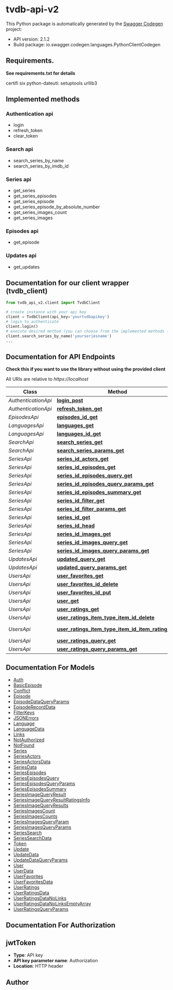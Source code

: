 # tvdb-api-v2

This Python package is automatically generated by the [Swagger Codegen](https://github.com/swagger-api/swagger-codegen) project:

- API version: 2.1.2
- Build package: io.swagger.codegen.languages.PythonClientCodegen

## Requirements.

**See requirements.txt for details**

certifi
six
python-dateuti:
setuptools
urllib3

## Implemented methods

### Authentication api
- login
- refresh_token
- clear_token

### Search api
- search_series_by_name
- search_series_by_imdb_id

### Series api
- get_series
- get_series_episodes
- get_series_episode
- get_series_episode_by_absolute_number
- get_series_images_count
- get_series_images

### Episodes api
- get_episode

### Updates api
- get_updates

## Documentation for our client wrapper (tvdb_client)

```python
from tvdb_api_v2.client import TvdbClient

# create instance with your api key
client = TvdbClient(api_key='yourtvdbapikey')
# login to authenticate
client.login()
# execute desired method (you can choose from the implemented methods listed above)
client.search_series_by_name('yourseriesname')
...
```

## Documentation for API Endpoints

**Check this if you want to use the library without using the provided client**

All URIs are relative to *https://localhost*

Class | Method | HTTP request | Description
------------ | ------------- | ------------- | -------------
*AuthenticationApi* | [**login_post**](docs/AuthenticationApi.md#login_post) | **POST** /login | 
*AuthenticationApi* | [**refresh_token_get**](docs/AuthenticationApi.md#refresh_token_get) | **GET** /refresh_token | 
*EpisodesApi* | [**episodes_id_get**](docs/EpisodesApi.md#episodes_id_get) | **GET** /episodes/{id} | 
*LanguagesApi* | [**languages_get**](docs/LanguagesApi.md#languages_get) | **GET** /languages | 
*LanguagesApi* | [**languages_id_get**](docs/LanguagesApi.md#languages_id_get) | **GET** /languages/{id} | 
*SearchApi* | [**search_series_get**](docs/SearchApi.md#search_series_get) | **GET** /search/series | 
*SearchApi* | [**search_series_params_get**](docs/SearchApi.md#search_series_params_get) | **GET** /search/series/params | 
*SeriesApi* | [**series_id_actors_get**](docs/SeriesApi.md#series_id_actors_get) | **GET** /series/{id}/actors | 
*SeriesApi* | [**series_id_episodes_get**](docs/SeriesApi.md#series_id_episodes_get) | **GET** /series/{id}/episodes | 
*SeriesApi* | [**series_id_episodes_query_get**](docs/SeriesApi.md#series_id_episodes_query_get) | **GET** /series/{id}/episodes/query | 
*SeriesApi* | [**series_id_episodes_query_params_get**](docs/SeriesApi.md#series_id_episodes_query_params_get) | **GET** /series/{id}/episodes/query/params | 
*SeriesApi* | [**series_id_episodes_summary_get**](docs/SeriesApi.md#series_id_episodes_summary_get) | **GET** /series/{id}/episodes/summary | 
*SeriesApi* | [**series_id_filter_get**](docs/SeriesApi.md#series_id_filter_get) | **GET** /series/{id}/filter | 
*SeriesApi* | [**series_id_filter_params_get**](docs/SeriesApi.md#series_id_filter_params_get) | **GET** /series/{id}/filter/params | 
*SeriesApi* | [**series_id_get**](docs/SeriesApi.md#series_id_get) | **GET** /series/{id} | 
*SeriesApi* | [**series_id_head**](docs/SeriesApi.md#series_id_head) | **HEAD** /series/{id} | 
*SeriesApi* | [**series_id_images_get**](docs/SeriesApi.md#series_id_images_get) | **GET** /series/{id}/images | 
*SeriesApi* | [**series_id_images_query_get**](docs/SeriesApi.md#series_id_images_query_get) | **GET** /series/{id}/images/query | 
*SeriesApi* | [**series_id_images_query_params_get**](docs/SeriesApi.md#series_id_images_query_params_get) | **GET** /series/{id}/images/query/params | 
*UpdatesApi* | [**updated_query_get**](docs/UpdatesApi.md#updated_query_get) | **GET** /updated/query | 
*UpdatesApi* | [**updated_query_params_get**](docs/UpdatesApi.md#updated_query_params_get) | **GET** /updated/query/params | 
*UsersApi* | [**user_favorites_get**](docs/UsersApi.md#user_favorites_get) | **GET** /user/favorites | 
*UsersApi* | [**user_favorites_id_delete**](docs/UsersApi.md#user_favorites_id_delete) | **DELETE** /user/favorites/{id} | 
*UsersApi* | [**user_favorites_id_put**](docs/UsersApi.md#user_favorites_id_put) | **PUT** /user/favorites/{id} | 
*UsersApi* | [**user_get**](docs/UsersApi.md#user_get) | **GET** /user | 
*UsersApi* | [**user_ratings_get**](docs/UsersApi.md#user_ratings_get) | **GET** /user/ratings | 
*UsersApi* | [**user_ratings_item_type_item_id_delete**](docs/UsersApi.md#user_ratings_item_type_item_id_delete) | **DELETE** /user/ratings/{itemType}/{itemId} | 
*UsersApi* | [**user_ratings_item_type_item_id_item_rating_put**](docs/UsersApi.md#user_ratings_item_type_item_id_item_rating_put) | **PUT** /user/ratings/{itemType}/{itemId}/{itemRating} | 
*UsersApi* | [**user_ratings_query_get**](docs/UsersApi.md#user_ratings_query_get) | **GET** /user/ratings/query | 
*UsersApi* | [**user_ratings_query_params_get**](docs/UsersApi.md#user_ratings_query_params_get) | **GET** /user/ratings/query/params | 


## Documentation For Models

 - [Auth](docs/Auth.md)
 - [BasicEpisode](docs/BasicEpisode.md)
 - [Conflict](docs/Conflict.md)
 - [Episode](docs/Episode.md)
 - [EpisodeDataQueryParams](docs/EpisodeDataQueryParams.md)
 - [EpisodeRecordData](docs/EpisodeRecordData.md)
 - [FilterKeys](docs/FilterKeys.md)
 - [JSONErrors](docs/JSONErrors.md)
 - [Language](docs/Language.md)
 - [LanguageData](docs/LanguageData.md)
 - [Links](docs/Links.md)
 - [NotAuthorized](docs/NotAuthorized.md)
 - [NotFound](docs/NotFound.md)
 - [Series](docs/Series.md)
 - [SeriesActors](docs/SeriesActors.md)
 - [SeriesActorsData](docs/SeriesActorsData.md)
 - [SeriesData](docs/SeriesData.md)
 - [SeriesEpisodes](docs/SeriesEpisodes.md)
 - [SeriesEpisodesQuery](docs/SeriesEpisodesQuery.md)
 - [SeriesEpisodesQueryParams](docs/SeriesEpisodesQueryParams.md)
 - [SeriesEpisodesSummary](docs/SeriesEpisodesSummary.md)
 - [SeriesImageQueryResult](docs/SeriesImageQueryResult.md)
 - [SeriesImageQueryResultRatingsInfo](docs/SeriesImageQueryResultRatingsInfo.md)
 - [SeriesImageQueryResults](docs/SeriesImageQueryResults.md)
 - [SeriesImagesCount](docs/SeriesImagesCount.md)
 - [SeriesImagesCounts](docs/SeriesImagesCounts.md)
 - [SeriesImagesQueryParam](docs/SeriesImagesQueryParam.md)
 - [SeriesImagesQueryParams](docs/SeriesImagesQueryParams.md)
 - [SeriesSearch](docs/SeriesSearch.md)
 - [SeriesSearchData](docs/SeriesSearchData.md)
 - [Token](docs/Token.md)
 - [Update](docs/Update.md)
 - [UpdateData](docs/UpdateData.md)
 - [UpdateDataQueryParams](docs/UpdateDataQueryParams.md)
 - [User](docs/User.md)
 - [UserData](docs/UserData.md)
 - [UserFavorites](docs/UserFavorites.md)
 - [UserFavoritesData](docs/UserFavoritesData.md)
 - [UserRatings](docs/UserRatings.md)
 - [UserRatingsData](docs/UserRatingsData.md)
 - [UserRatingsDataNoLinks](docs/UserRatingsDataNoLinks.md)
 - [UserRatingsDataNoLinksEmptyArray](docs/UserRatingsDataNoLinksEmptyArray.md)
 - [UserRatingsQueryParams](docs/UserRatingsQueryParams.md)


## Documentation For Authorization


## jwtToken

- **Type**: API key
- **API key parameter name**: Authorization
- **Location**: HTTP header


## Author



